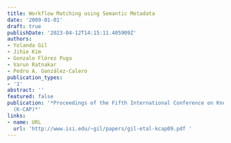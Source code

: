 ```yaml
---
title: Workflow Matching using Semantic Metadata
date: '2009-01-01'
draft: true
publishDate: '2023-04-12T14:15:11.405909Z'
authors:
- Yolanda Gil
- Jihie Kim
- Gonzalo Flórez Puga
- Varun Ratnakar
- Pedro A. González-Calero
publication_types:
- '1'
abstract: ''
featured: false
publication: '*Proceedings of the Fifth International Conference on Knowledge Capture
  (K-CAP)*'
links:
- name: URL
  url: 'http://www.isi.edu/~gil/papers/gil-etal-kcap09.pdf '
---
```


